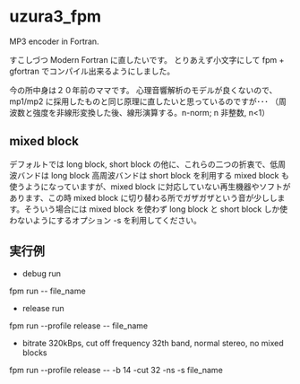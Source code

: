 # uzura3_fpm

MP3 encoder in Fortran.

すこしづつ Modern Fortran に直したいです。
とりあえず小文字にして fpm + gfortran でコンパイル出来るようにしました。 

今の所中身は２０年前のママです。
心理音響解析のモデルが良くないので、mp1/mp2 に採用したものと同じ原理に直したいと思っているのですが･･･
（周波数と強度を非線形変換した後、線形演算する。n-norm; n 非整数, n<1）

## mixed block 
デフォルトでは long block, short block の他に、これらの二つの折衷で、低周波バンドは long block 高周波バンドは short block を利用する mixed block も使うようになっていますが、mixed block に対応していない再生機器やソフトがあります、この時 mixed block に切り替わる所でガザガザという音が少しします。そういう場合には mixed block を使わず long block と short block しか使わないようにするオプション -s を利用してください。

## 実行例

- debug run

 fpm run -- file_name

- release run

 fpm run --profile release -- file_name

- bitrate 320kBps, cut off frequency 32th band, normal stereo, no mixed blocks

 fpm run --profile release -- -b 14 -cut 32 -ns -s file_name